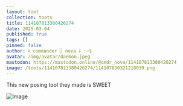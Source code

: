 ```yaml
---
layout: toot
collection: toots
title: 114107813380426274
date: 2025-03-04
published: true
tags: []
pinned: false
author: ⸸ commander ░ nova ⸸ :~$
avatar: /img/avatar/daemon.jpeg
mastodon: https://mastodon.online/@cmdr_nova/114107813380426274
image: /toots/114107813380426274/114107830321218039.png
---
```


This new posing tool they made is SWEET

<img src="/toots/114107813380426274/114107830321218039.png" alt="Image">

